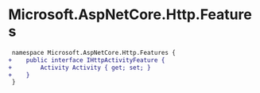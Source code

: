 # Microsoft.AspNetCore.Http.Features

``` diff
 namespace Microsoft.AspNetCore.Http.Features {
+    public interface IHttpActivityFeature {
+        Activity Activity { get; set; }
+    }
 }
```
